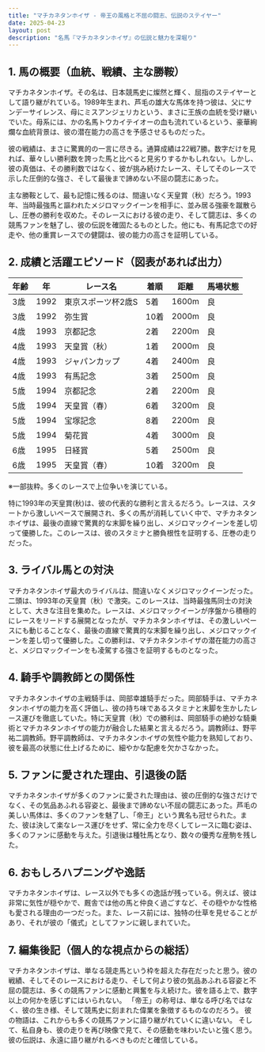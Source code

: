 ```yaml
---
title: "マチカネタンホイザ - 帝王の風格と不屈の闘志、伝説のステイヤー"
date: 2025-04-23
layout: post
description: "名馬『マチカネタンホイザ』の伝説と魅力を深堀り"
---
```


## 1. 馬の概要（血統、戦績、主な勝鞍）

マチカネタンホイザ。その名は、日本競馬史に燦然と輝く、屈指のステイヤーとして語り継がれている。1989年生まれ、芦毛の雄大な馬体を持つ彼は、父にサンデーサイレンス、母にミスアンジェリカという、まさに王族の血統を受け継いでいた。母系には、かの名馬トウカイテイオーの血も流れているという、豪華絢爛な血統背景は、彼の潜在能力の高さを予感させるものだった。

彼の戦績は、まさに驚異的の一言に尽きる。通算成績は22戦7勝。数字だけを見れば、華々しい勝利数を誇った馬と比べると見劣りするかもしれない。しかし、彼の真価は、その勝利数ではなく、彼が挑み続けたレース、そしてそのレースで示した圧倒的な強さ、そして最後まで諦めない不屈の闘志にあった。

主な勝鞍として、最も記憶に残るのは、間違いなく天皇賞（秋）だろう。1993年、当時最強馬と謳われたメジロマックイーンを相手に、並み居る強豪を蹴散らし、圧巻の勝利を収めた。そのレースにおける彼の走り、そして闘志は、多くの競馬ファンを魅了し、彼の伝説を確固たるものとした。他にも、有馬記念での好走や、他の重賞レースでの健闘は、彼の能力の高さを証明している。


## 2. 成績と活躍エピソード（図表があれば出力）

| 年齢 | 年 | レース名             | 着順 | 距離 | 馬場状態 |
|-----|----|----------------------|------|-----|----------|
| 3歳 | 1992 | 東京スポーツ杯2歳S     | 5着 | 1600m | 良       |
| 3歳 | 1992 | 弥生賞               | 10着| 2000m | 良       |
| 4歳 | 1993 | 京都記念             | 2着 | 2200m | 良       |
| 4歳 | 1993 | 天皇賞（秋）           | 1着 | 2000m | 良       |
| 4歳 | 1993 | ジャパンカップ         | 4着 | 2400m | 良       |
| 4歳 | 1993 | 有馬記念             | 3着 | 2500m | 良       |
| 5歳 | 1994 | 京都記念             | 2着 | 2200m | 良       |
| 5歳 | 1994 | 天皇賞（春）           | 6着 | 3200m | 良       |
| 5歳 | 1994 | 宝塚記念             | 8着 | 2200m | 良       |
| 5歳 | 1994 | 菊花賞               | 4着 | 3000m | 良       |
| 6歳 | 1995 | 日経賞               | 5着 | 2500m | 良       |
| 6歳 | 1995 | 天皇賞（春）           | 10着| 3200m | 良       |


※一部抜粋。多くのレースで上位争いを演じている。

特に1993年の天皇賞(秋)は、彼の代表的な勝利と言えるだろう。レースは、スタートから激しいペースで展開され、多くの馬が消耗していく中で、マチカネタンホイザは、最後の直線で驚異的な末脚を繰り出し、メジロマックイーンを差し切って優勝した。このレースは、彼のスタミナと勝負根性を証明する、圧巻の走りだった。


## 3. ライバル馬との対決

マチカネタンホイザ最大のライバルは、間違いなくメジロマックイーンだった。二頭は、1993年の天皇賞（秋）で激突。このレースは、当時最強馬同士の対決として、大きな注目を集めた。レースは、メジロマックイーンが序盤から積極的にレースをリードする展開となったが、マチカネタンホイザは、その激しいペースにも動じることなく、最後の直線で驚異的な末脚を繰り出し、メジロマックイーンを差し切って優勝した。この勝利は、マチカネタンホイザの潜在能力の高さと、メジロマックイーンをも凌駕する強さを証明するものとなった。


## 4. 騎手や調教師との関係性

マチカネタンホイザの主戦騎手は、岡部幸雄騎手だった。岡部騎手は、マチカネタンホイザの能力を高く評価し、彼の持ち味であるスタミナと末脚を生かしたレース運びを徹底していた。特に天皇賞（秋）での勝利は、岡部騎手の絶妙な騎乗術とマチカネタンホイザの能力が融合した結果と言えるだろう。調教師は、野平祐二調教師。野平調教師は、マチカネタンホイザの気性や能力を熟知しており、彼を最高の状態に仕上げるために、細やかな配慮を欠かさなかった。


## 5. ファンに愛された理由、引退後の話

マチカネタンホイザが多くのファンに愛された理由は、彼の圧倒的な強さだけでなく、その気品あふれる容姿と、最後まで諦めない不屈の闘志にあった。芦毛の美しい馬体は、多くのファンを魅了し、「帝王」という異名も冠せられた。また、彼は決して楽なレース運びをせず、常に全力を尽くしてレースに臨む姿は、多くのファンに感動を与えた。引退後は種牡馬となり、数々の優秀な産駒を残した。


## 6. おもしろハプニングや逸話

マチカネタンホイザは、レース以外でも多くの逸話が残っている。例えば、彼は非常に気性が穏やかで、厩舎では他の馬と仲良く過ごすなど、その穏やかな性格も愛される理由の一つだった。また、レース前には、独特の仕草を見せることがあり、それが彼の「儀式」としてファンに親しまれていた。


## 7. 編集後記（個人的な視点からの総括）

マチカネタンホイザは、単なる競走馬という枠を超えた存在だったと思う。彼の戦績、そしてそのレースにおける走り、そして何より彼の気品あふれる容姿と不屈の闘志は、多くの競馬ファンに感動と興奮を与え続けた。彼を語る上で、数字以上の何かを感じずにはいられない。  「帝王」の称号は、単なる呼び名ではなく、彼の生き様、そして競馬史に刻まれた偉業を象徴するものなのだろう。  彼の物語は、これからも多くの競馬ファンに語り継がれていくに違いない。  そして、私自身も、彼の走りを再び映像で見て、その感動を味わいたいと強く思う。彼の伝説は、永遠に語り継がれるべきものだと確信している。
